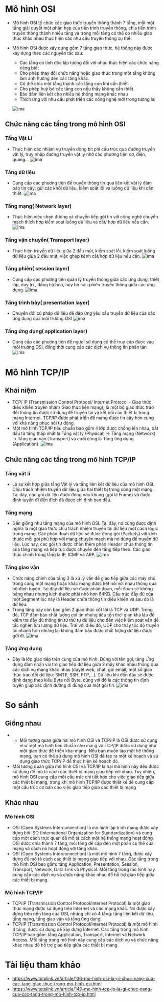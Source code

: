 # **Mô hình OSI**
* Mô hình OSI tổ chức các giao thức truyền thông thành 7 tầng, mỗi một tầng giải quyết một phần hẹp của tiến trình truyền thông, chia tiến trình truyền thông thành nhiều tầng và trong mỗi tầng có thể có nhiều giao thức khác nhau thực hiện các nhu cầu truyền thông cụ thể.
*	Mô hình OSI được xây dựng gồm 7 tầng giao thức, hệ thống này được xây dựng theo các nguyên tắc sau: 
	- Các tầng có tính độc lập tương đối với nhau thực hiện các chức năng riêng biệt
	- Cho phép thay đổi chức năng hoặc giao thức trong một tầng không làm ảnh hưởng đến các tầng khác.
	- Có thể chia một tầng thành các tầng con khi cần thiết.
	- Cho phép huỷ bỏ các tầng con nếu thấy không cần thiết.
	- Bảo đảm liên kết cho nhiều hệ thống mạng khác nhau 
	- Thích ứng với nhu cầu phát triển các công nghệ mới trong tương lai

	![ima](./layers.png.png)	
## **Chức năng các tầng trong mô hình OSI**
### **Tầng Vật Lí**
* 	Thực hiện các nhiệm vụ truyền dòng bit phi cấu trúc qua đường truyền vật lý, truy nhập đường truyền vật lý nhờ các phương tiện cơ, điện, quang…
![ima](./physical.png)
### **Tầng dữ liệu**
* Cung cấp các phương tiện để truyền thông tin qua liên kết vật lý đảm bảo tin cậy; gửi các khối dữ liệu, kiểm soát lỗi và luồng dữ liệu khi cần thiết.
![ima](./DataLink.png)
### **Tầng mạng( Network layer)**
* Thực hiện việc chọn đường và chuyển tiếp gói tin với công nghệ chuyển mạch thích hợp kiểm soát luồng dữ liệu và cắt/ hợp dữ liệu nếu cần.
![ima](./Network.png)
### **Tầng vận chuyển( Transport layer)**
* Thực hiện truyền dữ liệu giữa 2 đầu mút, kiểm soát lỗi, kiểm soát luồng dữ liệu giữa 2 đầu mút, việc ghép kênh cắt/hợp dữ liệu nếu cần.
![ima](./Transport_OSI.png)
### **Tầng phiên( session layer)**
* Cung cấp các phương tiện quản lý truyền thông giữa các ứng dụng, thiết lập, duy trì , đồng bộ hóa, hủy bỏ các phiên truyền thông giữa các ứng dụng.
![ima](./session.png)
### **Tầng trình bày( presentation layer)**
* Chuyển đổi cú pháp dữ liệu để đáp ứng yêu cầu truyền dữ liệu của các ứng dụng qua môi trường OSI
![ima](./Presentation.png)
### **Tầng ứng dụng( application layer)**
* Cung cấp các phương tiện để người sử dụng có thể truy cập được vào môi trường OSI, đồng thời cung cấp các dịch vụ thông tin phân tán
![ima](./Application_OSI.png)

# **Mô hình TCP/IP**
## **Khái niệm**
* TCP/ IP (Transmission Control Protocol/ Internet Protocol - Giao thức điều khiển truyền nhận/ Giao thức liên mạng), là một bộ giao thức trao đổi thông tin được sử dụng để truyền tải và kết nối các thiết bị trong mạng Internet. TCP/IP được phát triển để mạng được tin cậy hơn cùng với khả năng phục hồi tự động.
* Một mô hình TCP/IP tiêu chuẩn bao gồm 4 lớp được chồng lên nhau, bắt đầu từ tầng thấp nhất là Tầng vật lý (Physical) → Tầng mạng (Network) → Tầng giao vận (Transport) và cuối cùng là Tầng ứng dụng (Application).
![ima](./TCP_IP.png)
## **Chức năng các tầng trong mô hình TCP/IP**
### **Tầng vật lí**
* Là sự kết hợp giữa tầng Vật lý và tầng liên kết dữ liệu của mô hình OSI. Chịu trách nhiệm truyền dữ liệu giữa hai thiết bị trong cùng một mạng. Tại đây, các gói dữ liệu được đóng vào khung (gọi là Frame) và được định tuyến đi đến đích đã được chỉ định ban đầu.

### **Tầng mạng**
* Gần giống như tầng mạng của mô hình OSI. Tại đây, nó cũng được định nghĩa là một giao thức chịu trách nhiệm truyền tải dữ liệu một cách logic trong mạng. Các phân đoạn dữ liệu sẽ được đóng gói (Packets) với kích thước mỗi gói phù hợp với mạng chuyển mạch mà nó dùng để truyền dữ liệu. Lúc này, các gói tin được chèn thêm phần Header chứa thông tin của tầng mạng và tiếp tục được chuyển đến tầng tiếp theo. Các giao thức chính trong tầng là IP, ICMP và ARP.
![ima](./Internet.png)
### **Tầng giao vận**
* Chức năng chính của tầng 3 là xử lý vấn đề giao tiếp giữa các máy chủ trong cùng một mạng hoặc khác mạng được kết nối với nhau thông qua bộ định tuyến. Tại đây dữ liệu sẽ được phân đoạn, mỗi đoạn sẽ không bằng nhau nhưng kích thước phải nhỏ hơn 64KB. Cấu trúc đầy đủ của một Segment lúc này là Header chứa thông tin điều khiển và sau đó là dữ liệu.
* Trong tầng này còn bao gồm 2 giao thức cốt lõi là TCP và UDP. Trong đó, TCP đảm bảo chất lượng gói tin nhưng tiêu tốn thời gian khá lâu để kiểm tra đầy đủ thông tin từ thứ tự dữ liệu cho đến việc kiểm soát vấn đề tắc nghẽn lưu lượng dữ liệu. Trái với điều đó, UDP cho thấy tốc độ truyền tải nhanh hơn nhưng lại không đảm bảo được chất lượng dữ liệu được gửi đi.
![ima](./Transport_IP.png)
### Tầng ứng dụng
* Đây là lớp giao tiếp trên cùng của mô hình. Đúng với tên gọi, tầng Ứng dụng đảm nhận vai trò giao tiếp dữ liệu giữa 2 máy khác nhau thông qua các dịch vụ mạng khác nhau (duyệt web, chat, gửi email, một số giao thức trao đổi dữ liệu: SMTP, SSH, FTP,...). Dữ liệu khi đến đây sẽ được định dạng theo kiểu Byte nối Byte, cùng với đó là các thông tin định tuyến giúp xác định đường đi đúng của một gói tin.
![ima](./Application_IP.png)


# **So sánh**
## Giống nhau
* -	Mối tương quan giữa hai mô hình OSI và TCP/IP là OSI được sử dụng như một mô hình tiêu chuẩn cho mạng và TCP/IP được sử dụng như một giao thức để triển khai mạng. Nếu bạn muốn tạo một hệ thống mạng, bạn có thể sử dụng mô hình OSI để tạo ra một kế hoạch và sử dụng giao thức TCP/IP để thực hiện kế hoạch đó.
* Mối tương quan giữa mô hình OSI và TCP/IP là hai mô hình này đều được sử dụng để mô tả cách các thiết bị mạng giao tiếp với nhau. Tuy nhiên, mô hình OSI cung cấp một cấu trúc chi tiết hơn cho việc giao tiếp giữa các thiết bị mạng, trong khi mô hình TCP/IP được thiết kế để cung cấp một cấu trúc cơ bản cho việc giao tiếp giữa các thiết bị mạng
## Khác nhau
### Mô hình OSI
* OSI (Open Systems Interconnection) là mô hình lập trình mạng được xây dựng bởi ISO (International Organization for Standardization) và cung cấp một cách trực quan để mô tả cách một hệ thống mạng hoạt động. OSI được chia thành 7 tầng, mỗi tầng đề cập đến một phần cụ thể của mạng và cách nó hoạt động với tầng khác.
* OSI (Open Systems Interconnection) là một mô hình 7 tầng, được xây dựng để mô tả cách các thiết bị mạng giao tiếp với nhau. Các tầng trong mô hình OSI bao gồm: tầng Application, Presentation, Session, Transport, Network, Data Link và Physical. Mỗi tầng trong mô hình này cung cấp các dịch vụ và chức năng khác nhau để hỗ trợ giao tiếp giữa các thiết bị mạng.
### Mô hình TCP/IP
* TCP/IP (Transmission Control Protocol/Internet Protocol) là một giao thức mạng được sử dụng trên Internet và các mạng khác. Nó được xây dựng trên nền tảng của OSI, nhưng chỉ có 4 tầng: tầng liên kết dữ liệu, tầng mạng, tầng giao vận và tầng ứng dụng.
* TCP/IP (Transmission Control Protocol/Internet Protocol) là một mô hình 4 tầng, được sử dụng để xây dựng Internet. Các tầng trong mô hình TCP/IP bao gồm: tầng Application, Transport, Internet và Network Access. Mỗi tầng trong mô hình này cung cấp các dịch vụ và chức năng khác nhau để hỗ trợ giao tiếp giữa các thiết bị mạng.



# **Tài liệu tham khảo**
* <https://www.totolink.vn/article/136-mo-hinh-osi-la-gi-chuc-nang-cua-cac-tang-giao-thuc-trong-mo-hinh-osi.html>
* <https://www.totolink.vn/article/149-mo-hinh-tcp-ip-la-gi-chuc-nang-cua-cac-tang-trong-mo-hinh-tcp-ip.html>


